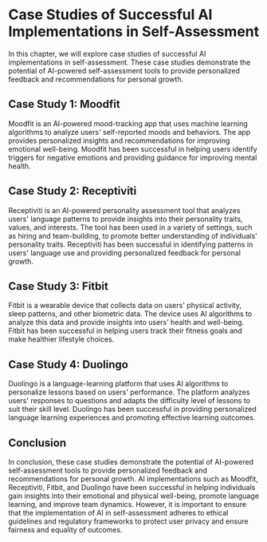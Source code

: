 Case Studies of Successful AI Implementations in Self-Assessment
===============================================================================================================================

In this chapter, we will explore case studies of successful AI implementations in self-assessment. These case studies demonstrate the potential of AI-powered self-assessment tools to provide personalized feedback and recommendations for personal growth.

Case Study 1: Moodfit
---------------------

Moodfit is an AI-powered mood-tracking app that uses machine learning algorithms to analyze users' self-reported moods and behaviors. The app provides personalized insights and recommendations for improving emotional well-being. Moodfit has been successful in helping users identify triggers for negative emotions and providing guidance for improving mental health.

Case Study 2: Receptiviti
-------------------------

Receptiviti is an AI-powered personality assessment tool that analyzes users' language patterns to provide insights into their personality traits, values, and interests. The tool has been used in a variety of settings, such as hiring and team-building, to promote better understanding of individuals' personality traits. Receptiviti has been successful in identifying patterns in users' language use and providing personalized feedback for personal growth.

Case Study 3: Fitbit
--------------------

Fitbit is a wearable device that collects data on users' physical activity, sleep patterns, and other biometric data. The device uses AI algorithms to analyze this data and provide insights into users' health and well-being. Fitbit has been successful in helping users track their fitness goals and make healthier lifestyle choices.

Case Study 4: Duolingo
----------------------

Duolingo is a language-learning platform that uses AI algorithms to personalize lessons based on users' performance. The platform analyzes users' responses to questions and adapts the difficulty level of lessons to suit their skill level. Duolingo has been successful in providing personalized language learning experiences and promoting effective learning outcomes.

Conclusion
----------

In conclusion, these case studies demonstrate the potential of AI-powered self-assessment tools to provide personalized feedback and recommendations for personal growth. AI implementations such as Moodfit, Receptiviti, Fitbit, and Duolingo have been successful in helping individuals gain insights into their emotional and physical well-being, promote language learning, and improve team dynamics. However, it is important to ensure that the implementation of AI in self-assessment adheres to ethical guidelines and regulatory frameworks to protect user privacy and ensure fairness and equality of outcomes.
